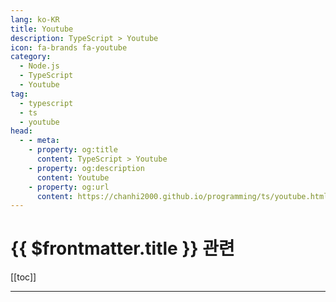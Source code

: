 ```yaml
---
lang: ko-KR
title: Youtube
description: TypeScript > Youtube
icon: fa-brands fa-youtube
category: 
  - Node.js
  - TypeScript
  - Youtube
tag: 
  - typescript
  - ts
  - youtube
head:
  - - meta:
    - property: og:title
      content: TypeScript > Youtube
    - property: og:description
      content: Youtube
    - property: og:url
      content: https://chanhi2000.github.io/programming/ts/youtube.html
---
```


# {{ $frontmatter.title }} 관련

[[toc]]

---

<MyYouTubeItems jsonName="yu-PedroTechnologies" /><!-- PedroTech -->
<MyYouTubeItems jsonName="yu-mduniv" /><!-- 마플개발대학 -->
<MyYouTubeItems jsonName="yu-SoftwareDeveloperDiaries" /><!-- Software Developer Diaries -->
<MyYouTubeItems jsonName="yu-yukicoding6552" /><!-- Yuki Coding -->
<MyYouTubeItems jsonName="yu-andrew-burgess" />
<!-- Andrew Burges -->
<TagLinks />